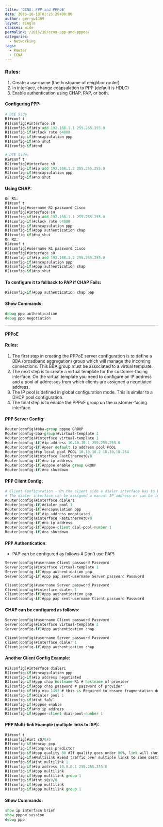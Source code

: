 ```yaml
---
title: 'CCNA: PPP and PPPoE'
date: 2016-10-10T03:25:29+00:00
author: gerryw1389
layout: single
classes: wide
permalink: /2016/10/ccna-ppp-and-pppoe/
categories:
  - Networking
tags:
  - Router
  - CCNA
---
```

<!--more-->

### Rules:

1. Create a username (the hostname of neighbor router)  
2. In interface, change ecapsulation to PPP (default is HDLC)  
3. Enable authentication using CHAP, PAP, or both.

#### Configuring PPP:

   ```tcl
   # DCE Side
   R1#conf t
   R1(config)#interface s0
   R1(config-if)#ip add 192.168.1.1 255.255.255.0
   R1(config-if)#clock rate 64000
   R1(config-if)#encapsulation ppp
   R1(config-if)#no shut
   R1(config-if)#end

   # DTE Side:
   R2#conf t
   R2(config)#interface s0
   R2(config-if)#ip add 192.168.1.2 255.255.255.0
   R2(config-if)#encapsulation ppp
   R2(config-if)#no shut
   ```

#### Using CHAP:

   ```tcl
   On R1:
   R1#conf t
   R1(config)#username R2 password Cisco
   R1(config)#interface s0
   R1(config-if)#ip add 192.168.1.1 255.255.255.0
   R1(config-if)#clock rate 64000
   R1(config-if)#encapsulation ppp
   R1(config-if)#ppp authentication chap
   R1(config-if)#no shut
   On R2:
   R2#conf t
   R2(config)#username R1 password Cisco
   R2(config)#interface s0
   R2(config-if)#ip add 192.168.1.2 255.255.255.0
   R2(config-if)#encapsulation ppp
   R2(config-if)#ppp authentication chap
   R2(config-if)#no shut
   ```

#### To configure it to fallback to PAP if CHAP Fails:

   ```tcl
   R2(config-if)#ppp authentication chap pap
   ```

#### Show Commands:

   ```tcl
   debug ppp authentication
   debug ppp negotiation
   ```

---

#### PPPoE

#### Rules:

1. The first step in creating the PPPoE server configuration is to define a BBA (broadband aggregation) group which will manage the incoming connections. This BBA group must be associated to a virtual template.  
2. The next step is to create a virtual template for the customer-facing interface. On the virtual template you need to configure an IP address and a pool of addresses from which clients are assigned a negotiated address.  
3. The IP pool is defined in global configuration mode. This is similar to a DHCP pool configuration.  
4. The final step is to enable the PPPoE group on the customer-facing interface.

#### PPP Server Config:

   ```tcl
   Router(config)#bba-group pppoe GROUP
   Router(config-bba-group)#virtual-template 1
   Router(config)#interface virtual-template 1
   Router(config-if)#ip address 10.10.10.1 255.255.255.0
   Router(config-if)#peer default ip address pool POOL
   Router(config)#ip local pool POOL 10.10.10.2 10.10.10.254
   Router(config)#interface FastEthernet0/0
   Router(config-if)#no ip address
   Router(config-if)#pppoe enable group GROUP
   Router(config-if)#no shutdown
   ```

#### PPP Client Config:

   ```tcl
   # Client Configuration - On the client side a dialer interface has to be created. This will manage the PPPoE connection.
   # The dialer interface can be assigned a manual IP address or can be instructed to request one from the server (using the ip address negotiated command):
   Router(config)#interface dialer1
   Router(config-if)#dialer pool 1
   Router(config-if)#encapsulation ppp
   Router(config-if)#ip address negotiated
   Router(config)#interface FastEthernet0/0
   Router(config-if)#no ip address
   Router(config-if)#pppoe-client dial-pool-number 1
   Router(config-if)#no shutdown
   ```

#### PPP Authentication:

   - PAP can be configured as follows # Don't use PAP!:

   ```tcl
   Server(config)#username Client password Password
   Server(config)#interface virtual-template 1
   Server(config-if)#ppp authentication pap
   Server(config-if)#ppp pap sent-username Server password Password

   Client(config)#username Server password Password
   Client(config)#interface dialer 1
   Client(config-if)#ppp authentication pap
   Client(config-if)#ppp pap sent-username Client password Password
   ```

#### CHAP can be configured as follows:

   ```tcl
   Server(config)#username Client password Password
   Server(config)#interface virtual-template 1
   Server(config-if)#ppp authentication chap

   Client(config)#username Server password Password
   Client(config)#interface dialer 1
   Client(config-if)#ppp authentication chap
   ```

#### Another Client Config Example:

   ```tcl
   R2(config)#interface dialer1
   R2(config-if)#encapsulation ppp
   R2(config-if)#ip address negotiated
   R2(config-if)#ppp chap hostname R1 # hostname of provider
   R2(config-if)#ppp chap password # password of provider
   R2(config-if)#ip mtu 1492 # this is Required to ensure fragmentation does not occur due to additional PPPoE header
   R2(config-if)#dialer pool 1
   R2(config-if)#int fa0/1
   R2(config-if)#pppoe enable
   R2(config-if)#no ip address
   R2(config-if)#pppoe-client dial-pool-number 1
   ```

#### PPP Multi-link Example (multiple links to ISP):

   ```tcl
   R1#conf t
   R1(config)#int s0/0/0
   R1(config-if)#encap ppp
   R1(config-if)#compress predictor
   R1(config-if)#ppp quality 80 #If quality goes under 80%, link will shutdown
   R1(config-if)#Multilink #Send traffic over multiple links to same destination
   R1(config-if)#int multilink 1
   R1(config-if)#ip address 10.0.0.1 255.255.255.0
   R1(config-if)#ppp multilink
   R1(config-if)#ppp multilink group 1
   R1(config-if)#int s0/0/0
   R1(config-if)#ppp multilink
   R1(config-if)#ppp multilink group 1
   ```

#### Show Commands:

   ```tcl
   show ip interface brief
   show pppoe session
   debug ppp
   ```

